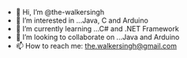 - 👋 Hi, I’m @the-walkersingh
- 👀 I’m interested in ...Java, C and Arduino
- 🌱 I’m currently learning ...C# and .NET Framework
- 💞️ I’m looking to collaborate on ...Java and Arduino
- 📫 How to reach me: the.walkersingh@gmail.com

<!---
the-walkersingh/the-walkersingh is a ✨ special ✨ repository because its `README.md` (this file) appears on your GitHub profile.
You can click the Preview link to take a look at your changes.
--->
